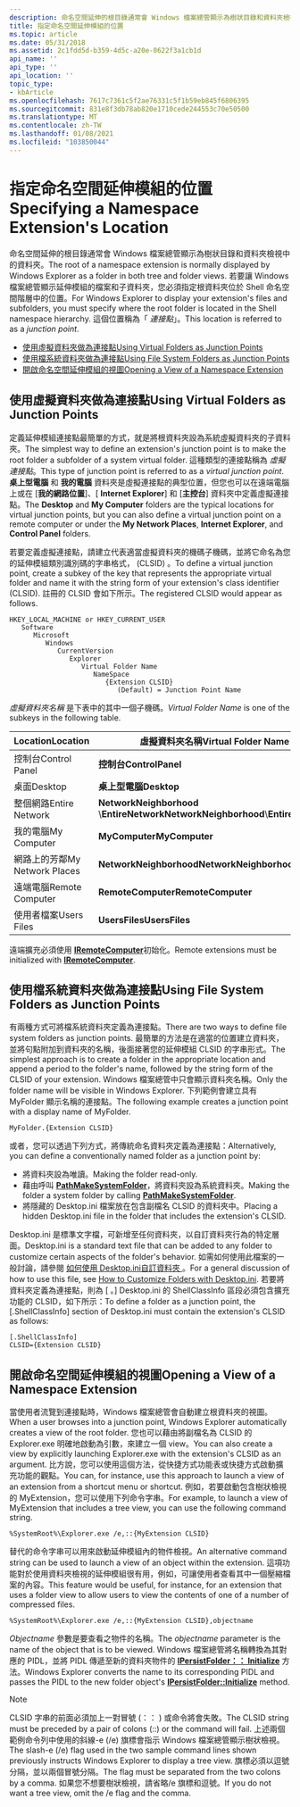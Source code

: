 ```yaml
---
description: 命名空間延伸的根目錄通常會 Windows 檔案總管顯示為樹狀目錄和資料夾檢視中的資料夾。
title: 指定命名空間延伸模組的位置
ms.topic: article
ms.date: 05/31/2018
ms.assetid: 2c1fdd5d-b359-4d5c-a20e-0622f3a1cb1d
api_name: ''
api_type: ''
api_location: ''
topic_type:
- kbArticle
ms.openlocfilehash: 7617c7361c5f2ae76331c5f1b59eb845f6806395
ms.sourcegitcommit: 831e8f3db78ab820e1710cede244553c70e50500
ms.translationtype: MT
ms.contentlocale: zh-TW
ms.lasthandoff: 01/08/2021
ms.locfileid: "103850044"
---
```

# <a name="specifying-a-namespace-extensions-location"></a><span data-ttu-id="fdf20-103">指定命名空間延伸模組的位置</span><span class="sxs-lookup"><span data-stu-id="fdf20-103">Specifying a Namespace Extension's Location</span></span>

<span data-ttu-id="fdf20-104">命名空間延伸的根目錄通常會 Windows 檔案總管顯示為樹狀目錄和資料夾檢視中的資料夾。</span><span class="sxs-lookup"><span data-stu-id="fdf20-104">The root of a namespace extension is normally displayed by Windows Explorer as a folder in both tree and folder views.</span></span> <span data-ttu-id="fdf20-105">若要讓 Windows 檔案總管顯示延伸模組的檔案和子資料夾，您必須指定根資料夾位於 Shell 命名空間階層中的位置。</span><span class="sxs-lookup"><span data-stu-id="fdf20-105">For Windows Explorer to display your extension's files and subfolders, you must specify where the root folder is located in the Shell namespace hierarchy.</span></span> <span data-ttu-id="fdf20-106">這個位置稱為「 *連接點*」。</span><span class="sxs-lookup"><span data-stu-id="fdf20-106">This location is referred to as a *junction point*.</span></span>

-   [<span data-ttu-id="fdf20-107">使用虛擬資料夾做為連接點</span><span class="sxs-lookup"><span data-stu-id="fdf20-107">Using Virtual Folders as Junction Points</span></span>](#using-virtual-folders-as-junction-points)
-   [<span data-ttu-id="fdf20-108">使用檔系統資料夾做為連接點</span><span class="sxs-lookup"><span data-stu-id="fdf20-108">Using File System Folders as Junction Points</span></span>](#using-file-system-folders-as-junction-points)
-   [<span data-ttu-id="fdf20-109">開啟命名空間延伸模組的視圖</span><span class="sxs-lookup"><span data-stu-id="fdf20-109">Opening a View of a Namespace Extension</span></span>](#opening-a-view-of-a-namespace-extension)

## <a name="using-virtual-folders-as-junction-points"></a><span data-ttu-id="fdf20-110">使用虛擬資料夾做為連接點</span><span class="sxs-lookup"><span data-stu-id="fdf20-110">Using Virtual Folders as Junction Points</span></span>

<span data-ttu-id="fdf20-111">定義延伸模組連接點最簡單的方式，就是將根資料夾設為系統虛擬資料夾的子資料夾。</span><span class="sxs-lookup"><span data-stu-id="fdf20-111">The simplest way to define an extension's junction point is to make the root folder a subfolder of a system virtual folder.</span></span> <span data-ttu-id="fdf20-112">這種類型的連接點稱為 *虛擬連接點*。</span><span class="sxs-lookup"><span data-stu-id="fdf20-112">This type of junction point is referred to as a *virtual junction point*.</span></span> <span data-ttu-id="fdf20-113">**桌上型電腦** 和 **我的電腦** 資料夾是虛擬連接點的典型位置，但您也可以在遠端電腦上或在 [**我的網路位置**]、[ **Internet Explorer**] 和 [**主控台**] 資料夾中定義虛擬連接點。</span><span class="sxs-lookup"><span data-stu-id="fdf20-113">The **Desktop** and **My Computer** folders are the typical locations for virtual junction points, but you can also define a virtual junction point on a remote computer or under the **My Network Places**, **Internet Explorer**, and **Control Panel** folders.</span></span>

<span data-ttu-id="fdf20-114">若要定義虛擬連接點，請建立代表適當虛擬資料夾的機碼子機碼，並將它命名為您的延伸模組類別識別碼的字串格式， (CLSID) 。</span><span class="sxs-lookup"><span data-stu-id="fdf20-114">To define a virtual junction point, create a subkey of the key that represents the appropriate virtual folder and name it with the string form of your extension's class identifier (CLSID).</span></span> <span data-ttu-id="fdf20-115">註冊的 CLSID 會如下所示。</span><span class="sxs-lookup"><span data-stu-id="fdf20-115">The registered CLSID would appear as follows.</span></span>

```
HKEY_LOCAL_MACHINE or HKEY_CURRENT_USER
   Software
      Microsoft
         Windows
            CurrentVersion
               Explorer
                  Virtual Folder Name
                     NameSpace
                        {Extension CLSID}
                           (Default) = Junction Point Name
```

<span data-ttu-id="fdf20-116">*虛擬資料夾名稱* 是下表中的其中一個子機碼。</span><span class="sxs-lookup"><span data-stu-id="fdf20-116">*Virtual Folder Name* is one of the subkeys in the following table.</span></span>



| <span data-ttu-id="fdf20-117">Location</span><span class="sxs-lookup"><span data-stu-id="fdf20-117">Location</span></span>          | <span data-ttu-id="fdf20-118">虛擬資料夾名稱</span><span class="sxs-lookup"><span data-stu-id="fdf20-118">Virtual Folder Name</span></span>                        |
|-------------------|--------------------------------------------|
| <span data-ttu-id="fdf20-119">控制台</span><span class="sxs-lookup"><span data-stu-id="fdf20-119">Control Panel</span></span>     | <span data-ttu-id="fdf20-120">**控制台**</span><span class="sxs-lookup"><span data-stu-id="fdf20-120">**ControlPanel**</span></span>                           |
| <span data-ttu-id="fdf20-121">桌面</span><span class="sxs-lookup"><span data-stu-id="fdf20-121">Desktop</span></span>           | <span data-ttu-id="fdf20-122">**桌上型電腦**</span><span class="sxs-lookup"><span data-stu-id="fdf20-122">**Desktop**</span></span>                                |
| <span data-ttu-id="fdf20-123">整個網路</span><span class="sxs-lookup"><span data-stu-id="fdf20-123">Entire Network</span></span>    | <span data-ttu-id="fdf20-124">**NetworkNeighborhood** \\**EntireNetwork**</span><span class="sxs-lookup"><span data-stu-id="fdf20-124">**NetworkNeighborhood**\\**EntireNetwork**</span></span> |
| <span data-ttu-id="fdf20-125">我的電腦</span><span class="sxs-lookup"><span data-stu-id="fdf20-125">My Computer</span></span>       | <span data-ttu-id="fdf20-126">**MyComputer**</span><span class="sxs-lookup"><span data-stu-id="fdf20-126">**MyComputer**</span></span>                             |
| <span data-ttu-id="fdf20-127">網路上的芳鄰</span><span class="sxs-lookup"><span data-stu-id="fdf20-127">My Network Places</span></span> | <span data-ttu-id="fdf20-128">**NetworkNeighborhood**</span><span class="sxs-lookup"><span data-stu-id="fdf20-128">**NetworkNeighborhood**</span></span>                    |
| <span data-ttu-id="fdf20-129">遠端電腦</span><span class="sxs-lookup"><span data-stu-id="fdf20-129">Remote Computer</span></span>   | <span data-ttu-id="fdf20-130">**RemoteComputer**</span><span class="sxs-lookup"><span data-stu-id="fdf20-130">**RemoteComputer**</span></span>                         |
| <span data-ttu-id="fdf20-131">使用者檔案</span><span class="sxs-lookup"><span data-stu-id="fdf20-131">Users Files</span></span>       | <span data-ttu-id="fdf20-132">**UsersFiles**</span><span class="sxs-lookup"><span data-stu-id="fdf20-132">**UsersFiles**</span></span>                             |



 

<span data-ttu-id="fdf20-133">遠端擴充必須使用 [**IRemoteComputer**](/windows/desktop/api/shobjidl_core/nn-shobjidl_core-iremotecomputer)初始化。</span><span class="sxs-lookup"><span data-stu-id="fdf20-133">Remote extensions must be initialized with [**IRemoteComputer**](/windows/desktop/api/shobjidl_core/nn-shobjidl_core-iremotecomputer).</span></span>

## <a name="using-file-system-folders-as-junction-points"></a><span data-ttu-id="fdf20-134">使用檔系統資料夾做為連接點</span><span class="sxs-lookup"><span data-stu-id="fdf20-134">Using File System Folders as Junction Points</span></span>

<span data-ttu-id="fdf20-135">有兩種方式可將檔系統資料夾定義為連接點。</span><span class="sxs-lookup"><span data-stu-id="fdf20-135">There are two ways to define file system folders as junction points.</span></span> <span data-ttu-id="fdf20-136">最簡單的方法是在適當的位置建立資料夾，並將句點附加到資料夾的名稱，後面接著您的延伸模組 CLSID 的字串形式。</span><span class="sxs-lookup"><span data-stu-id="fdf20-136">The simplest approach is to create a folder in the appropriate location and append a period to the folder's name, followed by the string form of the CLSID of your extension.</span></span> <span data-ttu-id="fdf20-137">Windows 檔案總管中只會顯示資料夾名稱。</span><span class="sxs-lookup"><span data-stu-id="fdf20-137">Only the folder name will be visible in Windows Explorer.</span></span> <span data-ttu-id="fdf20-138">下列範例會建立具有 MyFolder 顯示名稱的連接點。</span><span class="sxs-lookup"><span data-stu-id="fdf20-138">The following example creates a junction point with a display name of MyFolder.</span></span>


```
MyFolder.{Extension CLSID}
```



<span data-ttu-id="fdf20-139">或者，您可以透過下列方式，將傳統命名資料夾定義為連接點：</span><span class="sxs-lookup"><span data-stu-id="fdf20-139">Alternatively, you can define a conventionally named folder as a junction point by:</span></span>

-   <span data-ttu-id="fdf20-140">將資料夾設為唯讀。</span><span class="sxs-lookup"><span data-stu-id="fdf20-140">Making the folder read-only.</span></span>
-   <span data-ttu-id="fdf20-141">藉由呼叫 [**PathMakeSystemFolder**](/windows/desktop/api/Shlwapi/nf-shlwapi-pathmakesystemfoldera)，將資料夾設為系統資料夾。</span><span class="sxs-lookup"><span data-stu-id="fdf20-141">Making the folder a system folder by calling [**PathMakeSystemFolder**](/windows/desktop/api/Shlwapi/nf-shlwapi-pathmakesystemfoldera).</span></span>
-   <span data-ttu-id="fdf20-142">將隱藏的 Desktop.ini 檔案放在包含副檔名 CLSID 的資料夾中。</span><span class="sxs-lookup"><span data-stu-id="fdf20-142">Placing a hidden Desktop.ini file in the folder that includes the extension's CLSID.</span></span>

<span data-ttu-id="fdf20-143">Desktop.ini 是標準文字檔，可新增至任何資料夾，以自訂資料夾行為的特定層面。</span><span class="sxs-lookup"><span data-stu-id="fdf20-143">Desktop.ini is a standard text file that can be added to any folder to customize certain aspects of the folder's behavior.</span></span> <span data-ttu-id="fdf20-144">如需如何使用此檔案的一般討論，請參閱 [如何使用 Desktop.ini自訂資料夾 ](how-to-customize-folders-with-desktop-ini.md)。</span><span class="sxs-lookup"><span data-stu-id="fdf20-144">For a general discussion of how to use this file, see [How to Customize Folders with Desktop.ini](how-to-customize-folders-with-desktop-ini.md).</span></span> <span data-ttu-id="fdf20-145">若要將資料夾定義為連接點，則為 \[ 。\] Desktop.ini 的 ShellClassInfo 區段必須包含擴充功能的 CLSID，如下所示：</span><span class="sxs-lookup"><span data-stu-id="fdf20-145">To define a folder as a junction point, the \[.ShellClassInfo\] section of Desktop.ini must contain the extension's CLSID as follows:</span></span>


```
[.ShellClassInfo]
CLSID={Extension CLSID}
```



## <a name="opening-a-view-of-a-namespace-extension"></a><span data-ttu-id="fdf20-146">開啟命名空間延伸模組的視圖</span><span class="sxs-lookup"><span data-stu-id="fdf20-146">Opening a View of a Namespace Extension</span></span>

<span data-ttu-id="fdf20-147">當使用者流覽到連接點時，Windows 檔案總管會自動建立根資料夾的視圖。</span><span class="sxs-lookup"><span data-stu-id="fdf20-147">When a user browses into a junction point, Windows Explorer automatically creates a view of the root folder.</span></span> <span data-ttu-id="fdf20-148">您也可以藉由將副檔名為 CLSID 的 Explorer.exe 明確地啟動為引數，來建立一個 view。</span><span class="sxs-lookup"><span data-stu-id="fdf20-148">You can also create a view by explicitly launching Explorer.exe with the extension's CLSID as an argument.</span></span> <span data-ttu-id="fdf20-149">比方說，您可以使用這個方法，從快捷方式功能表或快捷方式啟動擴充功能的觀點。</span><span class="sxs-lookup"><span data-stu-id="fdf20-149">You can, for instance, use this approach to launch a view of an extension from a shortcut menu or shortcut.</span></span> <span data-ttu-id="fdf20-150">例如，若要啟動包含樹狀檢視的 MyExtension，您可以使用下列命令字串。</span><span class="sxs-lookup"><span data-stu-id="fdf20-150">For example, to launch a view of MyExtension that includes a tree view, you can use the following command string.</span></span>


```
%SystemRoot%\Explorer.exe /e,::{MyExtension CLSID}
```



<span data-ttu-id="fdf20-151">替代的命令字串可以用來啟動延伸模組內的物件檢視。</span><span class="sxs-lookup"><span data-stu-id="fdf20-151">An alternative command string can be used to launch a view of an object within the extension.</span></span> <span data-ttu-id="fdf20-152">這項功能對於使用資料夾檢視的延伸模組很有用，例如，可讓使用者查看其中一個壓縮檔案的內容。</span><span class="sxs-lookup"><span data-stu-id="fdf20-152">This feature would be useful, for instance, for an extension that uses a folder view to allow users to view the contents of one of a number of compressed files.</span></span>


```
%SystemRoot%\Explorer.exe /e,::{MyExtension CLSID},objectname
```



<span data-ttu-id="fdf20-153">*Objectname* 參數是要查看之物件的名稱。</span><span class="sxs-lookup"><span data-stu-id="fdf20-153">The *objectname* parameter is the name of the object that is to be viewed.</span></span> <span data-ttu-id="fdf20-154">Windows 檔案總管將名稱轉換為其對應的 PIDL，並將 PIDL 傳遞至新的資料夾物件的 [**IPersistFolder：： Initialize**](/windows/desktop/api/shobjidl_core/nf-shobjidl_core-ipersistfolder-initialize) 方法。</span><span class="sxs-lookup"><span data-stu-id="fdf20-154">Windows Explorer converts the name to its corresponding PIDL and passes the PIDL to the new folder object's [**IPersistFolder::Initialize**](/windows/desktop/api/shobjidl_core/nf-shobjidl_core-ipersistfolder-initialize) method.</span></span>

> [!Note]  
> <span data-ttu-id="fdf20-155">CLSID 字串的前面必須加上一對冒號 (：： ) 或命令將會失敗。</span><span class="sxs-lookup"><span data-stu-id="fdf20-155">The CLSID string must be preceded by a pair of colons (::) or the command will fail.</span></span> <span data-ttu-id="fdf20-156">上述兩個範例命令列中使用的斜線-e (/e) 旗標會指示 Windows 檔案總管顯示樹狀檢視。</span><span class="sxs-lookup"><span data-stu-id="fdf20-156">The slash-e (/e) flag used in the two sample command lines shown previously instructs Windows Explorer to display a tree view.</span></span> <span data-ttu-id="fdf20-157">旗標必須以逗號分隔，並以兩個冒號分隔。</span><span class="sxs-lookup"><span data-stu-id="fdf20-157">The flag must be separated from the two colons by a comma.</span></span> <span data-ttu-id="fdf20-158">如果您不想要樹狀檢視，請省略/e 旗標和逗號。</span><span class="sxs-lookup"><span data-stu-id="fdf20-158">If you do not want a tree view, omit the /e flag and the comma.</span></span>

 

 

 



